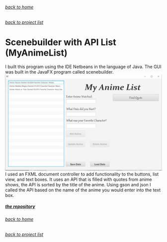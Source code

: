 <!-- layout: page
title: "animelist"
permalink: /projects/animelist/ -->

###### [back to home](jmorrison11.github.io)
###### [back to project list](https://jmorrison11.github.io/projects)

# Scenebuilder with API List (MyAnimeList)

I built this program using the IDE Netbeans in the language of Java. The GUI was built in the JavaFX program called scenebuilder. 
![Here is what the GUI looked like to give an idea of how the project worked](animelist.png)
I used an FXML document controller to add functionality to the buttons, list view, and text boxes. 
It uses an API that is filled with quotes from anime shows, the API is sorted by the title of the anime. Using gson and json I called the API based on the 
name of the anime you would enter into the text box. 

##### [the repository](https://github.com/jmorrison11/MyAnimeList)
###### [back to home](jmorrison11.github.io)
###### [back to project list](https://jmorrison11.github.io/projects)
